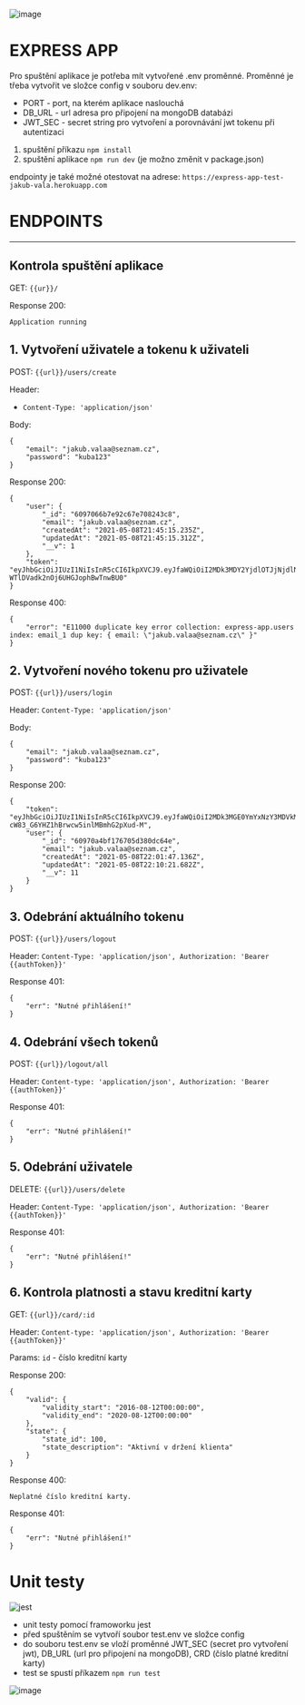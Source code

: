 ![image](https://user-images.githubusercontent.com/66072316/117555410-3c996680-b05f-11eb-8a1f-6601a55efcc4.png)
# EXPRESS APP 

Pro spuštění aplikace je potřeba mít vytvořené .env proměnné. Proměnné je třeba vytvořit ve složce config v souboru dev.env:
- PORT - port, na kterém aplikace naslouchá
- DB_URL - url adresa pro připojení na mongoDB databázi
- JWT_SEC - secret string pro vytvoření a porovnávání jwt tokenu při autentizaci

1. spuštění příkazu ```npm install ```
2. spuštění aplikace ```npm run dev``` (je možno změnit v package.json)

endpointy je také možné otestovat na adrese: ```https://express-app-test-jakub-vala.herokuapp.com```

# ENDPOINTS
----------------------------------------------------------------
## Kontrola spuštění aplikace

GET: ```{{ur}}/```

Response 200:
```
Application running
```


## 1. Vytvoření uživatele a tokenu k uživateli
POST: ```{{url}}/users/create```

Header:
- ```Content-Type: 'application/json'```

Body:
```
{
    "email": "jakub.valaa@seznam.cz",
    "password": "kuba123"
}
```
Response 200:
```
{
    "user": {
        "_id": "6097066b7e92c67e708243c8",
        "email": "jakub.valaa@seznam.cz",
        "createdAt": "2021-05-08T21:45:15.235Z",
        "updatedAt": "2021-05-08T21:45:15.312Z",
        "__v": 1
    },
    "token": "eyJhbGciOiJIUzI1NiIsInR5cCI6IkpXVCJ9.eyJfaWQiOiI2MDk3MDY2YjdlOTJjNjdlNzA4MjQzYzgiLCJpYXQiOjE2MjA1MTAzMTV9.XmHXOQH0ZlFsEB-WTlDVadk2nOj6UHGJophBwTnwBU0"
}
```
Response 400:
```
{
    "error": "E11000 duplicate key error collection: express-app.users index: email_1 dup key: { email: \"jakub.valaa@seznam.cz\" }"
}
```



## 2. Vytvoření nového tokenu pro uživatele
POST: ```{{url}}/users/login```

Header: ```Content-Type: 'application/json'```

Body: 
```
{
    "email": "jakub.valaa@seznam.cz",
    "password": "kuba123"
}
```

Response 200:
```
{
    "token": "eyJhbGciOiJIUzI1NiIsInR5cCI6IkpXVCJ9.eyJfaWQiOiI2MDk3MGE0YmYxNzY3MDVkMzgwZGM2NGUiLCJpYXQiOjE2MjA1MTE4MjF9.A5dPiVzrn-cW83_G6YHZ1hBrwcw5inlMBmhG2pXud-M",
    "user": {
        "_id": "60970a4bf176705d380dc64e",
        "email": "jakub.valaa@seznam.cz",
        "createdAt": "2021-05-08T22:01:47.136Z",
        "updatedAt": "2021-05-08T22:10:21.682Z",
        "__v": 11
    }
}
```



## 3. Odebrání aktuálního tokenu

POST: ```{{url}}/users/logout```

Header: ```Content-Type: 'application/json', Authorization: 'Bearer {{authToken}}'```

Response 401:
```
{
    "err": "Nutné přihlášení!"
}
```



## 4. Odebrání všech tokenů

POST: ```{{url}}/logout/all```

Header: ```Content-type: 'application/json', Authorization: 'Bearer {{authToken}}'```

Response 401:
```
{
    "err": "Nutné přihlášení!"
}
```



## 5. Odebrání uživatele

DELETE: ```{{url}}/users/delete```

Header: ```Content-Type: 'application/json', Authorization: 'Bearer {{authToken}}'```

Response 401:
```
{
    "err": "Nutné přihlášení!"
}
```



## 6. Kontrola platnosti a stavu kreditní karty

GET: ```{{url}}/card/:id```

Header: ```Content-type: 'application/json', Authorization: 'Bearer {{authToken}}'```

Params: ```id``` - číslo kreditní karty


Response 200:
```
{
    "valid": {
        "validity_start": "2016-08-12T00:00:00",
        "validity_end": "2020-08-12T00:00:00"
    },
    "state": {
        "state_id": 100,
        "state_description": "Aktivní v držení klienta"
    }
}
```

Response 400:
```
Neplatné číslo kreditní karty.
```

Response 401:
```
{
    "err": "Nutné přihlášení!"
}
```
# Unit testy
![jest](https://user-images.githubusercontent.com/66072316/117577847-d0b10f80-b0eb-11eb-9cbf-04b00e871839.png)
- unit testy pomocí framoworku jest
- před spuštěním se vytvoří soubor test.env ve složce config
- do souboru test.env se vloží proměnné JWT_SEC (secret pro vytvoření jwt), DB_URL (url pro připojení na mongoDB), CRD (číslo platné kreditní karty)
- test se spustí příkazem ```npm run test```

![image](https://user-images.githubusercontent.com/66072316/117577994-811f1380-b0ec-11eb-94d8-68f380089411.png)



